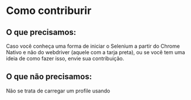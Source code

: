 # Como contriburir

## O que precisamos:

Caso você conheça uma forma de iniciar o Selenium a partir do Chrome Nativo e não do webdriver (aquele com a tarja preta), ou se você tem uma ideia de como fazer isso, envie sua contribuição.

## O que não precisamos:

Não se trata de carregar um profile usando 

